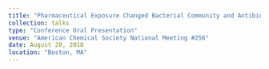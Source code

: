 ```yaml
---
title: "Pharmaceutical Exposure Changed Bacterial Community and Antibiotic Resistance Gene Profiles in Surface- and Overhead-Irrigated Greenhouse Lettuce"
collection: talks
type: "Conference Oral Presentation"
venue: "American Chemical Society National Meeting #256"
date: August 20, 2018
location: "Boston, MA"
---
```


